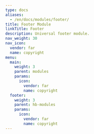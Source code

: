 ```yaml
---
type: docs
aliases:
  - /en/docs/modules/footer/
title: Footer Module
linkTitle: Footer
description: Universal footer module.
nav_weight: 30
nav_icon:
  vendor: far
  name: copyright
menu:
  main:
    weight: 3
    parent: modules
    params:
      icon:
        vendor: far
        name: copyright
  footer:
    weight: 3
    parent: hb-modules
    params:
      icon:
        vendor: far
        name: copyright
---
```

